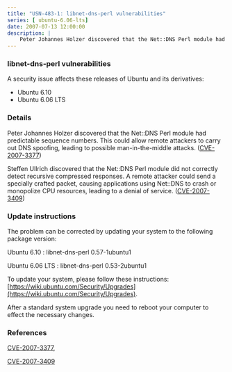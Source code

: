 ```yaml
---
title: "USN-483-1: libnet-dns-perl vulnerabilities"
series: [ ubuntu-6.06-lts]
date: 2007-07-13 12:00:00
description: |
    Peter Johannes Holzer discovered that the Net::DNS Perl module had predictable sequence numbers.  This could allow remote attackers to carry out DNS spoofing, leading to possible man-in-the-middle attacks. ([CVE-2007-3377](http://people.ubuntu.com/~ubuntu-security/cve/CVE-2007-3377))
--- 
```

 
 


### libnet-dns-perl vulnerabilities

A security issue affects these releases of Ubuntu and its derivatives:

* Ubuntu 6.10
* Ubuntu 6.06 LTS

### Details

Peter Johannes Holzer discovered that the Net::DNS Perl module had predictable sequence numbers. This could allow remote attackers to carry out DNS spoofing, leading to possible man-in-the-middle attacks. ([CVE-2007-3377](http://people.ubuntu.com/~ubuntu-security/cve/CVE-2007-3377))

Steffen Ullrich discovered that the Net::DNS Perl module did not correctly detect recursive compressed responses. A remote attacker could send a specially crafted packet, causing applications using Net::DNS to crash or monopolize CPU resources, leading to a denial of service. ([CVE-2007-3409](http://people.ubuntu.com/~ubuntu-security/cve/CVE-2007-3409))

### Update instructions

The problem can be corrected by updating your system to the following package version:

Ubuntu 6.10
 : libnet-dns-perl <span>0.57-1ubuntu1</span>

Ubuntu 6.06 LTS
 : libnet-dns-perl <span>0.53-2ubuntu1</span>

To update your system, please follow these instructions: [https://wiki.ubuntu.com/Security/Upgrades](https://wiki.ubuntu.com/Security/Upgrades).

After a standard system upgrade you need to reboot your computer to effect the necessary changes.

### References

 
 [CVE-2007-3377](http://people.ubuntu.com/~ubuntu-security/cve/CVE-2007-3377), 

 [CVE-2007-3409](http://people.ubuntu.com/~ubuntu-security/cve/CVE-2007-3409)
 

